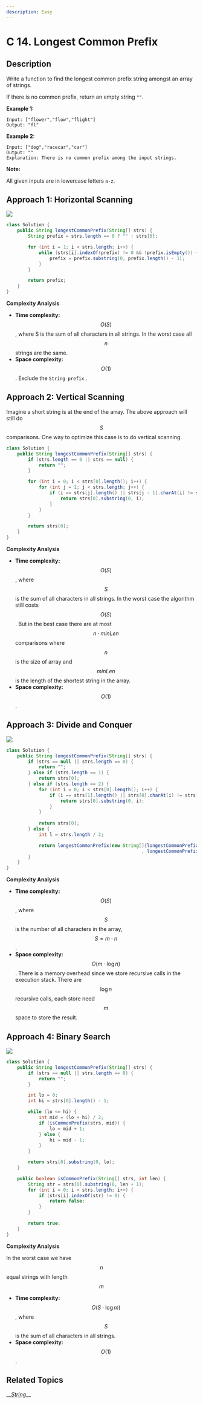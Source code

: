 ```yaml
---
description: Easy
---
```


# C 14. Longest Common Prefix

## Description

Write a function to find the longest common prefix string amongst an array of strings.

If there is no common prefix, return an empty string `""`.

**Example 1:**

```text
Input: ["flower","flow","flight"]
Output: "fl"
```

**Example 2:**

```text
Input: ["dog","racecar","car"]
Output: ""
Explanation: There is no common prefix among the input strings.
```

**Note:**

All given inputs are in lowercase letters `a-z`.

## Approach 1: Horizontal Scanning

![](../../../.gitbook/assets/image%20%2825%29.png)

```java
class Solution {
    public String longestCommonPrefix(String[] strs) {
        String prefix = strs.length == 0 ? "" : strs[0];

        for (int i = 1; i < strs.length; i++) {
            while (strs[i].indexOf(prefix) != 0 && !prefix.isEmpty()) {
                prefix = prefix.substring(0, prefix.length() - 1);
            }
        }

        return prefix;
    }
}
```

**Complexity Analysis**

* **Time complexity:** $$O(S)$$, where S is the sum of all characters in all strings. In the worst case all $$n$$ strings are the same.
* **Space complexity:** $$O(1)$$. Exclude the `String prefix` .

## Approach 2: Vertical Scanning

Imagine a short string is at the end of the array. The above approach will still do $$S$$ comparisons. One way to optimize this case is to do vertical scanning.

```java
class Solution {
    public String longestCommonPrefix(String[] strs) {
        if (strs.length == 0 || strs == null) {
            return "";
        }

        for (int i = 0; i < strs[0].length(); i++) {
            for (int j = 1; j < strs.length; j++) {
                if (i == strs[j].length() || strs[j - 1].charAt(i) != strs[j].charAt(i)) {
                    return strs[0].substring(0, i);
                }
            }
        }

        return strs[0];
    }
}
```

**Complexity Analysis**

* **Time complexity:** $$O(S)$$, where $$S$$ is the sum of all characters in all strings. In the worst case the algorithm still costs $$O(S)$$. But in the best case there are at most $$n \cdot minLen$$comparisons where $$n$$ is the size of array and $$minLen$$is the length of the shortest string in the array.
* **Space complexity:** $$O(1)$$.

## Approach 3: Divide and Conquer

![](../../../.gitbook/assets/image%20%2823%29.png)

```java
class Solution {
    public String longestCommonPrefix(String[] strs) {
        if (strs == null || strs.length == 0) {
            return "";
        } else if (strs.length == 1) {
            return strs[0];
        } else if (strs.length == 2) {
            for (int i = 0; i < strs[0].length(); i++) {
                if (i == strs[1].length() || strs[0].charAt(i) != strs[1].charAt(i)) {
                    return strs[0].substring(0, i);
                }
            }
            
            return strs[0];
        } else {
            int l = strs.length / 2;

            return longestCommonPrefix(new String[]{longestCommonPrefix(Arrays.copyOfRange(strs, 0, l))
                                                  , longestCommonPrefix(Arrays.copyOfRange(strs, l, strs.length))});
        }
    }
}
```

**Complexity Analysis**

* **Time complexity:** $$O(S)$$, where $$S$$ is the number of all characters in the array, $$S=m \cdot n$$. 
* **Space complexity:** $$O(m \cdot \log{n})$$. There is a memory overhead since we store recursive calls in the execution stack. There are $$\log n$$ recursive calls, each store need $$m$$ space to store the result.

## Approach 4: Binary Search

![](../../../.gitbook/assets/image%20%2826%29.png)

```java
class Solution {
    public String longestCommonPrefix(String[] strs) {
        if (strs == null || strs.length == 0) {
            return "";
        }

        int lo = 0;
        int hi = strs[0].length() - 1;

        while (lo <= hi) {
            int mid = (lo + hi) / 2;
            if (isCommonPrefix(strs, mid)) {
                lo = mid + 1;
            } else {
                hi = mid - 1;
            }
        }

        return strs[0].substring(0, lo);
    }

    public boolean isCommonPrefix(String[] strs, int len) {
        String str = strs[0].substring(0, len + 1);
        for (int i = 0; i < strs.length; i++) {
            if (strs[i].indexOf(str) != 0) {
                return false;
            }
        }

        return true;
    }
}
```

**Complexity Analysis**

In the worst case we have $$n$$ equal strings with length $$m$$

* **Time complexity:** $$O(S\cdot \log{m})$$, where $$S$$ is the sum of all characters in all strings.
* **Space complexity:** $$O(1)$$.

## Related Topics

\_\_[_String_](https://leetcode.com/tag/string/)\_\_

